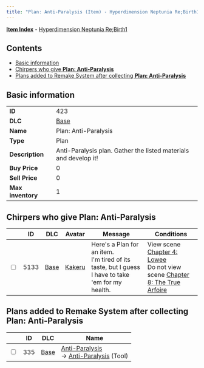 ```yaml
---
title: "Plan: Anti-Paralysis (Item) - Hyperdimension Neptunia Re;Birth1"
---
```


[**Item Index**](/neptunia/rb1/item/index.html) - [Hyperdimension Neptunia Re;Birth1](/neptunia/rb1)

## Contents

- [Basic information](#basic-information)
- [Chirpers who give **Plan: Anti-Paralysis**](#chirpers-who-give-plan-anti-paralysis)
- [Plans added to Remake System after collecting **Plan: Anti-Paralysis**](#plans-added-to-remake-system-after-collecting-plan-anti-paralysis)

## Basic information

|   |   |
| -- | -- |
| **ID** | 423 |
| **DLC** | [Base](/neptunia/rb1/dlc/1-base.html) |
| **Name** | Plan: Anti-Paralysis |
| **Type** | Plan |
| **Description** | Anti-Paralysis plan. Gather the listed materials and develop it! |
| **Buy Price** | 0 |
| **Sell Price** | 0 |
| **Max inventory** | 1 |

## Chirpers who give **Plan: Anti-Paralysis**

|    | ID | DLC | Avatar | Message | Conditions |
| -- | -- | --- | ------ | ------- | ---------- |
| <input type="checkbox" id="rb1-chirper-event-1-5133" class="trackbox" /> | 5133 | [Base](/neptunia/rb1/dlc/1-base.html) | [Kakeru](/neptunia/rb1/avatar/1-236-kakeru.html) | Here's a Plan for an item.<br />I'm tired of its taste, but I guess I have to take 'em for my health. | View scene [Chapter 4: Lowee](/neptunia/rb1/scene/1-402-chapter-4-lowee.html)<br />Do not view scene [Chapter 8: The True Arfoire](/neptunia/rb1/scene/1-807-chapter-8-the-true-arfoire.html) |

## Plans added to Remake System after collecting **Plan: Anti-Paralysis**

|    | ID | DLC | Name |
| -- | -- | --- | ---- |
| <input type="checkbox" id="rb1-remake-1-335" class="trackbox" /> | 335 | [Base](/neptunia/rb1/dlc/1-base.html) | [Anti-Paralysis](/neptunia/rb1/remake/1-335-anti-paralysis.html)<br />→ [Anti-Paralysis](/neptunia/rb1/item/1-28-anti-paralysis.html) (Tool) |